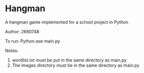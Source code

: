 # Hangman
A hangman game implemented for a school project in Python

Author:
2680748

To run: Python.exe main.py

Notes:
1. wordlist.txt must be put in the same directory as main.py
2. The images directory must be in the same directory as main.py

